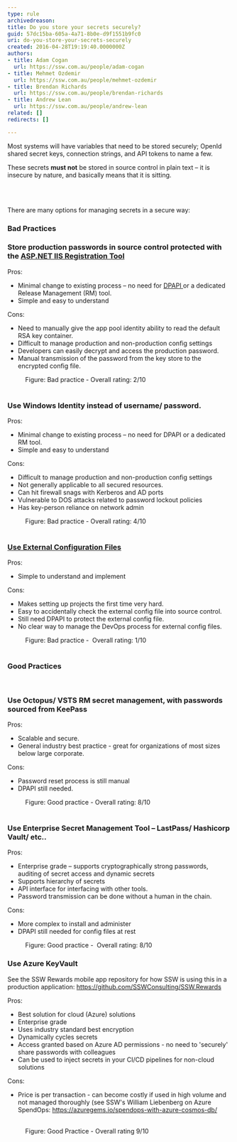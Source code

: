 ```yaml
---
type: rule
archivedreason: 
title: Do you store your secrets securely?
guid: 57dc15ba-605a-4a71-8b0e-d9f1551b9fc0
uri: do-you-store-your-secrets-securely
created: 2016-04-28T19:19:40.0000000Z
authors:
- title: Adam Cogan
  url: https://ssw.com.au/people/adam-cogan
- title: Mehmet Ozdemir
  url: https://ssw.com.au/people/mehmet-ozdemir
- title: Brendan Richards
  url: https://ssw.com.au/people/brendan-richards
- title: Andrew Lean
  url: https://ssw.com.au/people/andrew-lean
related: []
redirects: []

---
```



<p class="p1">Most systems will have variables that need to be stored securely; OpenId shared secret keys, connection strings, and API tokens to name a few. <br></p><p class="p1">These secrets <strong>must not</strong> be stored in source control in plain text – it is insecure by nature, and basically means that it is sitting.<br></p>
<br><excerpt class='endintro'></excerpt><br>
<p>There are many options for managing secrets in a secure way&#58;</p><h3>Bad Practices<br></h3><div class="greyBox"><h3>Store production&#160;passwords in source control protected with the 
      <a href="https&#58;//msdn.microsoft.com/en-us/library/zhhddkxy.aspx">ASP.NET IIS Registration Tool </a></h3><p class="ssw15-rteElement-P">Pros&#58; 
      <br></p><ul><li>Minimal change to existing process – no need for 
         <a href="https&#58;//msdn.microsoft.com/en-us/library/ms995355.aspx">DPAPI </a>or a dedicated Release&#160;Management (RM)&#160;tool.<br></li><li>Simple and easy to understand<br></li></ul><p>Cons&#58;</p><ul><li>Need to manually give the app pool identity ability to read the default RSA key container.<br></li><li>Difficult to manage production and non-production config settings<br></li><li>Developers can easily decrypt and access the production password.<br></li><li>Manual transmission of the password from the key store to the encrypted config file.<br></li></ul></div><dd class="ssw15-rteElement-FigureBad">Figure&#58; Bad practice -&#160;Overall rating&#58;&#160;2/10<br></dd>&#160; ​ 
<div class="greyBox"><h3 class="ssw15-rteElement-H3">Use Windows Identity instead of username/ password.</h3><p class="ssw15-rteElement-P">Pros&#58;<br></p><ul><li>Minimal change to existing process – no need for DPAPI or a dedicated RM tool.</li><li>Simple and easy to understand</li></ul><p class="ssw15-rteElement-P">Cons&#58;<br> </p><ul><li>Difficult to manage production and non-production config settings</li><li>Not generally applicable to all secured resources.&#160;</li><li>Can hit firewall snags with Kerberos and AD ports</li><li>Vulnerable to DOS attacks related to password lockout policies<br></li><li>Has key-person reliance on network admin</li></ul></div><dd class="ssw15-rteElement-FigureBad">Figure&#58; Bad practice -&#160;Overall rating&#58; 4/10</dd>&#160; 
<div class="greyBox"><h3 class="ssw15-rteElement-H3">
      <a href="https&#58;//docs.microsoft.com/en-us/aspnet/identity/overview/features-api/best-practices-for-deploying-passwords-and-other-sensitive-data-to-aspnet-and-azure">Use External Configuration Files</a><br></h3><p class="ssw15-rteElement-P">Pros&#58;</p><ul><li>Simple to understand and implement<br></li></ul><p class="ssw15-rteElement-P">Cons&#58; 
      <br></p><ul><li>Makes setting up projects the first time very hard.</li><li>Easy to accidentally check the external config file into source control.</li><li>Still need DPAPI to protect the external config file.</li><li>No clear way to manage the DevOps process for external config files.</li></ul></div><dd class="ssw15-rteElement-FigureBad">Figure&#58; Bad practice -&#160; Overall rating&#58; 1/10</dd><div> 
   <br> 
   <h3 class="ssw15-rteElement-H3">Good Practices</h3> ​ 
   <div class="greyBox"><h3 class="ssw15-rteElement-H3">Use Octopus/ VSTS RM secret management, with passwords sourced from KeePass<br></h3><p class="ssw15-rteElement-P">Pros&#58; 
         <br></p><ul><li>Scalable and secure.<br></li><li>General industry best practice - great for organizations of most sizes below large corporate.<br></li></ul><p class="ssw15-rteElement-P">Cons&#58; 
         <br></p><ul><li>Password reset process is still manual<br></li><li>DPAPI still needed.<br></li></ul></div><dd class="ssw15-rteElement-FigureGood">Figure&#58; Good practice -&#160;Overall rating&#58; 8/10</dd></div><div> 
   <br> 
   <div class="greyBox"><h3 class="ssw15-rteElement-H3">Use Enterprise Secret Management Tool – LastPass/ Hashicorp Vault/ etc..</h3><p class="ssw15-rteElement-P">Pros&#58; 
         <br></p><ul><li>Enterprise grade – supports cryptographically strong passwords, auditing of secret access and dynamic secrets<br></li><li>Supports hierarchy of secrets<br></li><li>API interface for interfacing with other tools.<br></li><li>Password transmission can be done without a human in the chain.<br></li></ul><p class="ssw15-rteElement-P">Cons&#58; 
         <br></p><ul><li>More complex to install and administer<br></li><li>DPAPI still needed for config files at rest<br></li></ul></div><dd class="ssw15-rteElement-FigureGood">Figure&#58; Good practice -&#160; Overall rating&#58; 8/10<br></dd><div class="greyBox"><h3 class="ssw15-rteElement-H3">​​Use Azure KeyVault</h3><p class="ssw15-rteElement-P"> See the SSW Rewards mobile app repository for how SSW is using this in a production application&#58; <a href="https&#58;//github.com/SSWConsulting/SSW.Rewards">https&#58;//github.com/SSWConsulting/SSW.Rewards</a> </p><p class="ssw15-rteElement-P"> Pros&#58; </p><ul><li>​Best solution for cloud (Azure) solutions</li><li>Enterprise grade</li><li>Uses industry standard best encryption</li><li>Dynamically cycles secrets</li><li>Access granted&#160;based on Azure AD permissions - no need to 'securely' share passwords with colleagues</li><li>Can be used to inject secrets in your CI/CD&#160;pipelines for non-cloud solutions</li></ul><p></p><p class="ssw15-rteElement-P"> Cons&#58; </p><ul><li>Price is per transaction - can become&#160;​costly if used in high volume and not managed thoroughly (see SSW's William Liebenberg on Azure SpendOps&#58; <a href="https&#58;//azuregems.io/spendops-with-azure-cosmos-db/">https&#58;//azuregems.io/spendops-with-azure-cosmos-db/</a>​<br></li></ul><p></p></div>​ 
   <dd class="ssw15-rteElement-FigureGood">​​Figure&#58; Good Practice - Overall rating 9/10<br></dd></div>​<br>



